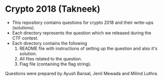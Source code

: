 # Crypto 2018 (Takneek)

- This repository contains questions for crypto 2018 and their write-ups (solutions).
- Each directory represents the question which we released during the CTF contest.
- Each directory contains the following
    1. README file with instructions of setting up the question and also it's solution.
    2. All files related to the question.
    3. Flag file (containing the flag string).

Questions were prepared by Ayush Bansal, Jenil Mewada and Milind Luthra.
